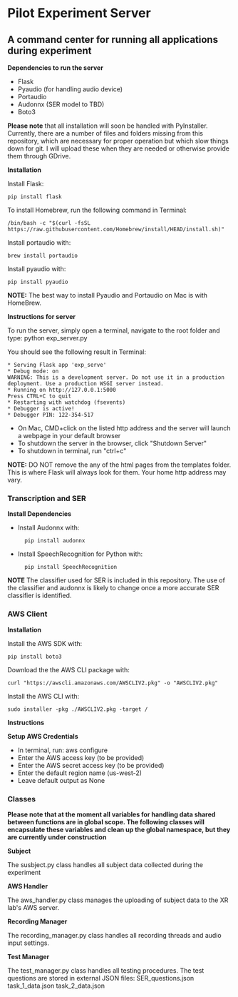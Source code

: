 # Pilot Experiment Server

## A command center for running all applications during experiment

**Dependencies to run the server**
* Flask
* Pyaudio (for handling audio device)
* Portaudio 
* Audonnx (SER model to TBD)
* Boto3

**Please note** that all installation will soon be handled with PyInstaller. Currently, there are a number of files and folders missing from this repository, which are necessary for proper operation but which slow things down for git. I will upload these when they are needed or otherwise provide them through GDrive.

**Installation**

Install Flask: 

    pip install flask
To install Homebrew, run the following command in Terminal:

    /bin/bash -c "$(curl -fsSL https://raw.githubusercontent.com/Homebrew/install/HEAD/install.sh)"
Install portaudio with:

    brew install portaudio
Install pyaudio with:

    pip install pyaudio

**NOTE:** The best way to install Pyaudio and Portaudio on Mac is with HomeBrew. 

**Instructions for server**

To run the server, simply open a terminal, navigate to the root folder and type:
python exp_server.py

You should see the following result in Terminal: 
 
    * Serving Flask app 'exp_serve'
    * Debug mode: on
    WARNING: This is a development server. Do not use it in a production deployment. Use a production WSGI server instead.
    * Running on http://127.0.0.1:5000
    Press CTRL+C to quit
    * Restarting with watchdog (fsevents)
    * Debugger is active!
    * Debugger PIN: 122-354-517

* On Mac, CMD+click on the listed http address and the server will launch a webpage in your default browser
* To shutdown the server in the browser, click "Shutdown Server"
* To shutdown in terminal, run "ctrl+c"

**NOTE:** DO NOT remove the any of the html pages from the templates folder. This is where Flask will always look for them. Your home http address may vary.


### Transcription and SER

**Install Dependencies**

* Install Audonnx with:

        pip install audonnx

* Install SpeechRecognition for Python with: 

        pip install SpeechRecognition


**NOTE** The classifier used for SER is included in this repository. The use of the classifier and audonnx is likely to change once a more accurate SER classifier is identified.


### AWS Client 
**Installation**

Install the AWS SDK with: 

    pip install boto3

Download the the AWS CLI package with: 

    curl "https://awscli.amazonaws.com/AWSCLIV2.pkg" -o "AWSCLIV2.pkg"

Install the AWS CLI with: 

    sudo installer -pkg ./AWSCLIV2.pkg -target /

**Instructions**

**Setup AWS Credentials**

* In terminal, run: aws configure
* Enter the AWS access key (to be provided)
* Enter the AWS secret access key (to be provided)
* Enter the default region name (us-west-2)
* Leave default output as None


### Classes

**Please note that at the moment all variables for handling data shared between functions are in global scope. The following classes will encapsulate these variables and clean up the global namespace, but they are currently under construction**

**Subject**

The susbject.py class handles all subject data collected during the experiment

**AWS Handler**

The aws_handler.py class manages the uploading of subject data to the XR lab's AWS server.

**Recording Manager**

The recording_manager.py class handles all recording threads and audio input settings.

**Test Manager**

The test_manager.py class handles all testing procedures. The test questions are stored in external JSON files:
    SER_questions.json
    task_1_data.json
    task_2_data.json